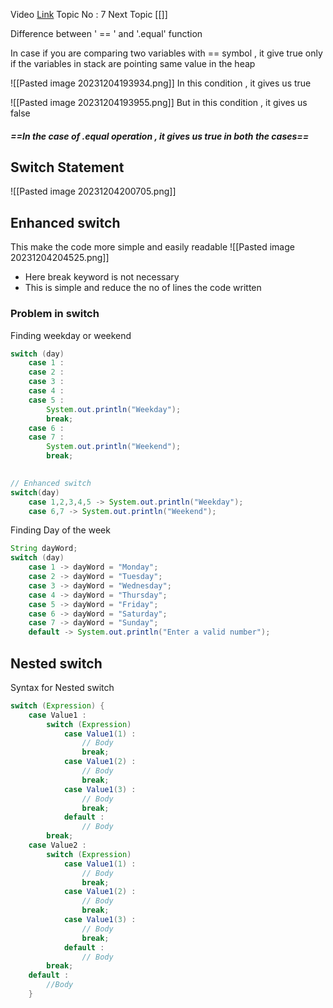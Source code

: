 Video [Link](https://youtu.be/mA23x39DjbI?si=CTZ9zNSmtQMSn9Ac)
Topic No : 7
Next Topic [[]]

Difference between ' == ' and '.equal' function

In case if you are comparing two variables with == symbol , it give true only if the variables in stack are pointing same value in the heap 

![[Pasted image 20231204193934.png]]
In this condition , it gives us true

![[Pasted image 20231204193955.png]]
But in this condition , it gives us false 

##### ==In the case of .equal operation , it gives us true in both the cases== 




## Switch Statement

![[Pasted image 20231204200705.png]]

## Enhanced switch

This make the code more simple and easily readable 
![[Pasted image 20231204204525.png]]
- Here break keyword is not necessary
- This is simple and reduce the no of lines the code written


### Problem in switch

Finding weekday or weekend
```Java
switch (day)
	case 1 : 
	case 2 :
	case 3 :
	case 4 :
	case 5 :
		System.out.println("Weekday");
		break;
	case 6 :
	case 7 :
		System.out.println("Weekend");
		break;
	
```

```Java
// Enhanced switch
switch(day)
	case 1,2,3,4,5 -> System.out.println("Weekday");
	case 6,7 -> System.out.println("Weekend");
```
Finding Day of the week

```Java
String dayWord;
switch (day)
	case 1 -> dayWord = "Monday";
	case 2 -> dayWord = "Tuesday";
	case 3 -> dayWord = "Wednesday";
	case 4 -> dayWord = "Thursday";
	case 5 -> dayWord = "Friday";
	case 6 -> dayWord = "Saturday";
	case 7 -> dayWord = "Sunday";
	default -> System.out.println("Enter a valid number");
```

## Nested switch

Syntax for Nested switch
```Java
switch (Expression) {
	case Value1 :
		switch (Expression)
			case Value1(1) :
				// Body
				break;
			case Value1(2) :
				// Body
				break;
			case Value1(3) :
				// Body
				break;
			default :
				// Body
		break;
	case Value2 :
		switch (Expression)
			case Value1(1) :
				// Body
				break;
			case Value1(2) :
				// Body
				break;
			case Value1(3) :
				// Body
				break;
			default :
				// Body
		break;
	default :
		//Body
	}
```

